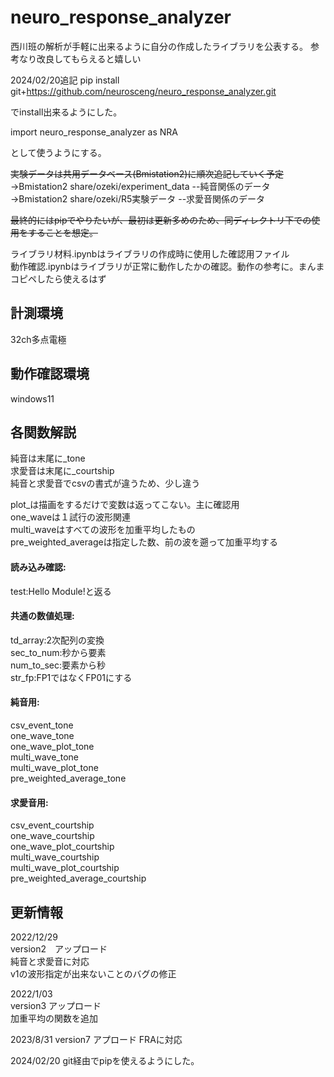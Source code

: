 # neuro_response_analyzer

西川班の解析が手軽に出来るように自分の作成したライブラリを公表する。
参考なり改良してもらえると嬉しい

2024/02/20追記
pip install git+https://github.com/neurosceng/neuro_response_analyzer.git

でinstall出来るようにした。

import neuro_response_analyzer as NRA

として使うようにする。

~~実験データは共用データベース(Bmistation2)に順次追記していく予定~~  
→Bmistation2 share/ozeki/experiment_data  --純音関係のデータ   
→Bmistation2 share/ozeki/R5実験データ      --求愛音関係のデータ   


~~最終的にはpipでやりたいが、最初は更新多めのため、同ディレクトリ下での使用をすることを想定。~~  

ライブラリ材料.ipynbはライブラリの作成時に使用した確認用ファイル   
動作確認.ipynbはライブラリが正常に動作したかの確認。動作の参考に。まんまコピペしたら使えるはず      

##  計測環境
32ch多点電極

##  動作確認環境
windows11


##  各関数解説   

純音は末尾に_tone   
求愛音は末尾に_courtship   
純音と求愛音でcsvの書式が違うため、少し違う   

plot_は描画をするだけで変数は返ってこない。主に確認用   
one_waveは１試行の波形関連   
multi_waveはすべての波形を加重平均したもの   
pre_weighted_averageは指定した数、前の波を遡って加重平均する   

#### 読み込み確認:   
test:Hello Module!と返る   

#### 共通の数値処理:   
td_array:2次配列の変換   
sec_to_num:秒から要素   
num_to_sec:要素から秒   
str_fp:FP1ではなくFP01にする

#### 純音用:   
csv_event_tone   
one_wave_tone   
one_wave_plot_tone   
multi_wave_tone   
multi_wave_plot_tone   
pre_weighted_average_tone

#### 求愛音用:   
csv_event_courtship   
one_wave_courtship   
one_wave_plot_courtship   
multi_wave_courtship   
multi_wave_plot_courtship   
pre_weighted_average_courtship


##  更新情報   
2022/12/29   
version2　アップロード   
純音と求愛音に対応   
v1の波形指定が出来ないことのバグの修正   

2022/1/03   
version3 アップロード 　  
加重平均の関数を追加   

2023/8/31
version7 アプロード
FRAに対応

2024/02/20
git経由でpipを使えるようにした。
